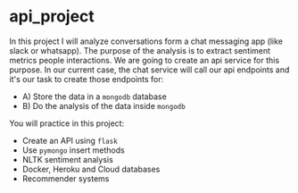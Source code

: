 # api_project


In this project I will analyze conversations form a chat messaging app (like slack or whatsapp). The purpose of the analysis is to extract
sentiment metrics people interactions. We are going to create an api service for this purpose. In our current case, the chat service will call our api
endpoints and it's our task to create those endpoints for:

- A) Store the data in a `mongodb` database
- B) Do the analysis of the data inside `mongodb`

You will practice in this project:

- Create an API using `flask`
- Use `pymongo` insert methods
- NLTK sentiment analysis
- Docker, Heroku and Cloud databases
- Recommender systems